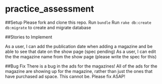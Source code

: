 practice_assessment
===================
##Setup
Please fork and clone this repo.
Run ```bundle```
Run ```rake db:create db:migrate``` to create and migrate database

##Stories to Implement

As a user, I can add the publication date when adding a magazine and be able to see that date on the show page (spec pending)
As a user, I can edit the the magazine name from the show page (please write the spec for this)

##Bug Fix
There is a bug in the ads for the magazines! All of the ads for the magazine are showing up for the magazine, rather than just the ones that have purchased ad space. This cannot be. Please fix ASAP!
